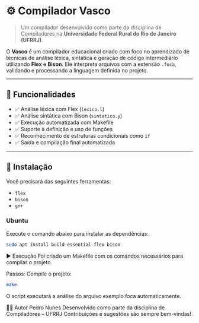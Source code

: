 # ⚙️ Compilador Vasco

> Um compilador desenvolvido como parte da disciplina de Compiladores na **Universidade Federal Rural do Rio de Janeiro (UFRRJ)**.

O **Vasco** é um compilador educacional criado com foco no aprendizado de técnicas de análise léxica, sintática e geração de código intermediário utilizando **Flex** e **Bison**. Ele interpreta arquivos com a extensão `.foca`, validando e processando a linguagem definida no projeto.

---

## 🚀 Funcionalidades

- ✅ Análise léxica com Flex (`lexico.l`)
- ✅ Análise sintática com Bison (`sintatico.y`)
- ✅ Execução automatizada com Makefile
- ✅ Suporte à definição e uso de funções
- ✅ Reconhecimento de estruturas condicionais como `if`
- ✅ Saída e compilação final automatizada

---

## 🔧 Instalação

Você precisará das seguintes ferramentas:

- `flex`
- `bison`
- `g++`

### Ubuntu

Execute o comando abaixo para instalar as dependências:

```bash
sudo apt install build-essential flex bison
```

▶️ Execução
Foi criado um Makefile com os comandos necessários para compilar o projeto.

Passos:
Compile o projeto:

```bash
make
```
O script executará a análise do arquivo exemplo.foca automaticamente.

👨‍💻 Autor
Pedro Nunes
Desenvolvido como parte da disciplina de Compiladores – UFRRJ
Contribuições e sugestões são sempre bem-vindas!


